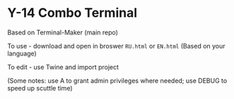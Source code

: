 # Y-14 Combo Terminal

Based on Terminal-Maker (main repo)

To use - download and open in broswer `RU.html` or `EN.html` (Based on your language)

To edit - use Twine and import project

(Some notes: use A to grant admin privileges where needed; use DEBUG to speed up scuttle time)
